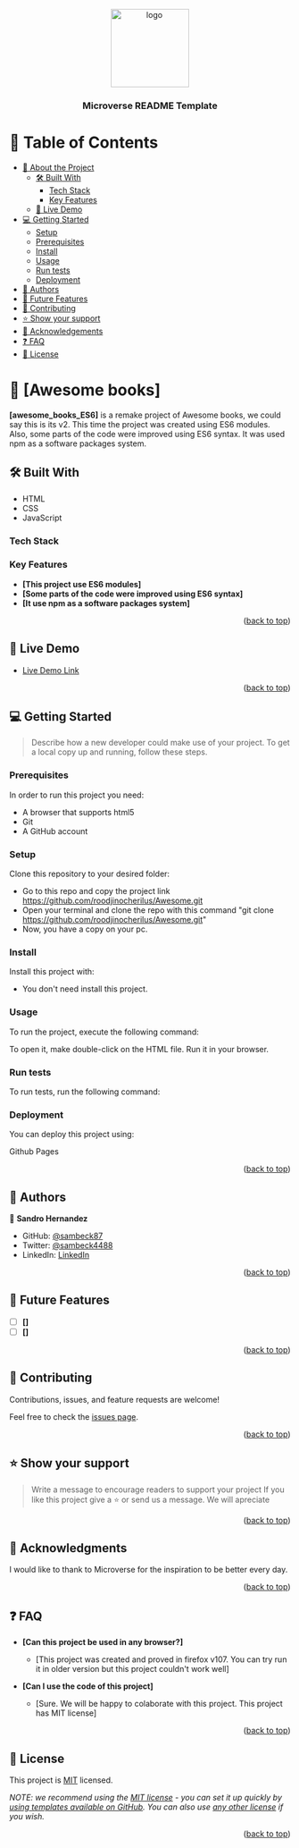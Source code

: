 <a name="readme-top"></a>

<div align="center">

  <img src="murple_logo.png" alt="logo" width="140"  height="auto" />
  <br/>

  <h3><b>Microverse README Template</b></h3>

</div>

<!-- TABLE OF CONTENTS -->

# 📗 Table of Contents

- [📖 About the Project](#about-project)
  - [🛠 Built With](#built-with)
    - [Tech Stack](#tech-stack)
    - [Key Features](#key-features)
  - [🚀 Live Demo](#live-demo)
- [💻 Getting Started](#getting-started)
  - [Setup](#setup)
  - [Prerequisites](#prerequisites)
  - [Install](#install)
  - [Usage](#usage)
  - [Run tests](#run-tests)
  - [Deployment](#triangular_flag_on_post-deployment)
- [👥 Authors](#authors)
- [🔭 Future Features](#future-features)
- [🤝 Contributing](#contributing)
- [⭐️ Show your support](#support)
- [🙏 Acknowledgements](#acknowledgements)
- [❓ FAQ](#faq)
- [📝 License](#license)

<!-- PROJECT DESCRIPTION -->

# 📖 [Awesome books] <a name="about-project"></a>


**[awesome_books_ES6]** is a remake project of Awesome books, we could say this is its v2. This time the project was created using ES6 modules. Also, some parts of the code were improved using ES6 syntax. It was used npm as a software packages system.

## 🛠 Built With <a name="built-with"></a>
- HTML
- CSS
- JavaScript

### Tech Stack <a name="tech-stack"></a>


<!-- Features -->

### Key Features <a name="key-features"></a>

- **[This project use ES6 modules]**
- **[Some parts of the code were improved using ES6 syntax]**
- **[It use npm as a software packages system]**

<p align="right">(<a href="#readme-top">back to top</a>)</p>

<!-- LIVE DEMO -->

## 🚀 Live Demo <a name="live-demo"></a>


- [Live Demo Link](Pending...)

<p align="right">(<a href="#readme-top">back to top</a>)</p>

<!-- GETTING STARTED -->

## 💻 Getting Started <a name="getting-started"></a>

> Describe how a new developer could make use of your project.
To get a local copy up and running, follow these steps.

### Prerequisites

In order to run this project you need:

- A browser that supports html5
- Git 
- A GitHub account

### Setup

Clone this repository to your desired folder:

- Go to this repo and copy the project link
        https://github.com/roodjinocherilus/Awesome.git
- Open your terminal and clone the repo with this command "git clone https://github.com/roodjinocherilus/Awesome.git"
- Now, you have a copy on your pc. 


### Install

Install this project with:

- You don't need install this project.

### Usage

To run the project, execute the following command:

To open it, make double-click on the HTML file. Run it in your browser.

### Run tests

To run tests, run the following command:


### Deployment

You can deploy this project using:

Github Pages

<p align="right">(<a href="#readme-top">back to top</a>)</p>

<!-- AUTHORS -->

## 👥 Authors <a name="authors"></a>

👤 **Sandro Hernandez**

- GitHub: [@sambeck87](https://github.com/sambeck87)
- Twitter: [@sambeck4488](https://twitter.com/sambeck4488)
- LinkedIn: [LinkedIn](https://www.linkedin.com/in/sandro-israel-hern%C3%A1ndez-zamora-899386a4/)


<p align="right">(<a href="#readme-top">back to top</a>)</p>

<!-- FUTURE FEATURES -->

## 🔭 Future Features <a name="future-features"></a>

- [ ] **[]**
- [ ] **[]**

<p align="right">(<a href="#readme-top">back to top</a>)</p>

<!-- CONTRIBUTING -->

## 🤝 Contributing <a name="contributing"></a>

Contributions, issues, and feature requests are welcome!

Feel free to check the [issues page](https://github.com/roodjinocherilus/Awesome/issues).

<p align="right">(<a href="#readme-top">back to top</a>)</p>

<!-- SUPPORT -->

## ⭐️ Show your support <a name="support"></a>

> Write a message to encourage readers to support your project
If you like this project give a ⭐️ or send us a message. We will apreciate

<p align="right">(<a href="#readme-top">back to top</a>)</p>

<!-- ACKNOWLEDGEMENTS -->

## 🙏 Acknowledgments <a name="acknowledgements"></a>


I would like to thank to Microverse for the inspiration to be better every day.

<p align="right">(<a href="#readme-top">back to top</a>)</p>

<!-- FAQ (optional) -->

## ❓ FAQ <a name="faq"></a>

- **[Can this project be used in any browser?]**

  - [This project was created and proved in firefox v107. You can try run it in older version but this project couldn't work well]

- **[Can I use the code of this project]**

  - [Sure. We will be happy to colaborate with this project. This project has MIT license]

<p align="right">(<a href="#readme-top">back to top</a>)</p>

<!-- LICENSE -->

## 📝 License <a name="license"></a>

This project is [MIT](./LICENSE) licensed.

_NOTE: we recommend using the [MIT license](https://choosealicense.com/licenses/mit/) - you can set it up quickly by [using templates available on GitHub](https://docs.github.com/en/communities/setting-up-your-project-for-healthy-contributions/adding-a-license-to-a-repository). You can also use [any other license](https://choosealicense.com/licenses/) if you wish._

<p align="right">(<a href="#readme-top">back to top</a>)</p>